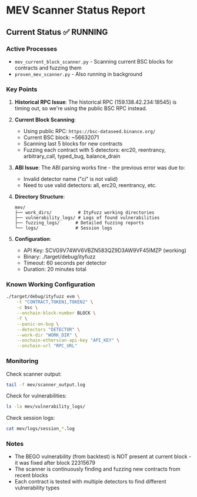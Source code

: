 # MEV Scanner Status Report

## Current Status ✅ RUNNING

### Active Processes
- `mev_current_block_scanner.py` - Scanning current BSC blocks for contracts and fuzzing them
- `proven_mev_scanner.py` - Also running in background

### Key Points

1. **Historical RPC Issue**: The historical RPC (159.138.42.234:18545) is timing out, so we're using the public BSC RPC instead.

2. **Current Block Scanning**: 
   - Using public RPC: `https://bsc-dataseed.binance.org/`
   - Current BSC block: ~56632071
   - Scanning last 5 blocks for new contracts
   - Fuzzing each contract with 5 detectors: erc20, reentrancy, arbitrary_call, typed_bug, balance_drain

3. **ABI Issue**: The ABI parsing works fine - the previous error was due to:
   - Invalid detector name ("ci" is not valid)
   - Need to use valid detectors: all, erc20, reentrancy, etc.

4. **Directory Structure**:
   ```
   mev/
   ├── work_dirs/          # ItyFuzz working directories
   ├── vulnerability_logs/ # Logs of found vulnerabilities
   ├── fuzzing_logs/      # Detailed fuzzing reports
   └── logs/              # Session logs
   ```

5. **Configuration**:
   - API Key: SCVG9V74WV6VBZN583QZ9D3AW9VF45IMZP (working)
   - Binary: ./target/debug/ityfuzz
   - Timeout: 60 seconds per detector
   - Duration: 20 minutes total

### Known Working Configuration

```bash
./target/debug/ityfuzz evm \
    -t "CONTRACT,TOKEN1,TOKEN2" \
    -c bsc \
    --onchain-block-number BLOCK \
    -f \
    --panic-on-bug \
    --detectors "DETECTOR" \
    --work-dir "WORK_DIR" \
    --onchain-etherscan-api-key "API_KEY" \
    --onchain-url "RPC_URL"
```

### Monitoring

Check scanner output:
```bash
tail -f mev/scanner_output.log
```

Check for vulnerabilities:
```bash
ls -la mev/vulnerability_logs/
```

Check session logs:
```bash
cat mev/logs/session_*.log
```

### Notes

- The BEGO vulnerability (from backtest) is NOT present at current block - it was fixed after block 22315679
- The scanner is continuously finding and fuzzing new contracts from recent blocks
- Each contract is tested with multiple detectors to find different vulnerability types